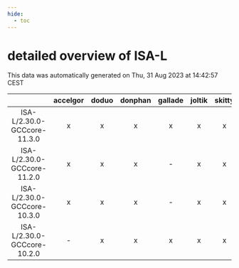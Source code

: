 ```yaml
---
hide:
  - toc
---
```


detailed overview of ISA-L
==========================


This data was automatically generated on Thu, 31 Aug 2023 at 14:42:57 CEST  

| |accelgor|doduo|donphan|gallade|joltik|skitty|swalot|victini|
| :---: | :---: | :---: | :---: | :---: | :---: | :---: | :---: | :---: |
|ISA-L/2.30.0-GCCcore-11.3.0|x|x|x|x|x|x|x|x|
|ISA-L/2.30.0-GCCcore-11.2.0|x|x|x|-|x|x|x|x|
|ISA-L/2.30.0-GCCcore-10.3.0|x|x|x|-|x|x|x|x|
|ISA-L/2.30.0-GCCcore-10.2.0|-|x|x|x|x|x|x|x|
